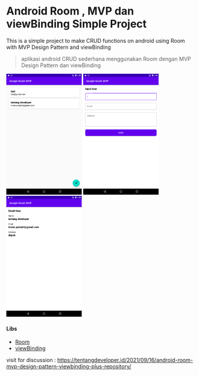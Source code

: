 # Android Room , MVP dan viewBinding Simple Project

This is a simple project to make CRUD functions on android using Room with MVP Design Pattern and viewBinding
> aplikasi android CRUD sederhana menggunakan Room dengan MVP Design Pattern dan viewBinding


<img src="page1.png" width="200" alt="Room example"></img>
<img src="page2.png" width="200" alt="Room example"></img>
<img src="page3.png" width="200" alt="Room example"></img>


#### Libs
* [Room](https://developer.android.com/training/data-storage/room)
* [viewBinding](https://developer.android.com/topic/libraries/view-binding)

visit for discussion : https://tentangdeveloper.id/2021/09/16/android-room-mvp-design-pattern-viewbinding-plus-repository/
